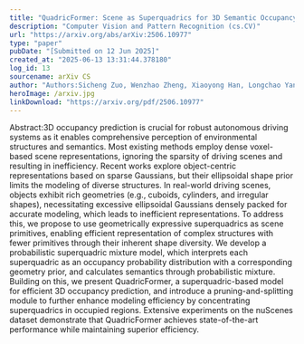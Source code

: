 ```yaml
---
title: "QuadricFormer: Scene as Superquadrics for 3D Semantic Occupancy Prediction"
description: "Computer Vision and Pattern Recognition (cs.CV)"
url: "https://arxiv.org/abs/arXiv:2506.10977"
type: "paper"
pubDate: "[Submitted on 12 Jun 2025]"
created_at: "2025-06-13 13:31:44.378180"
log_id: 13
sourcename: arXiv CS
author: "Authors:Sicheng Zuo, Wenzhao Zheng, Xiaoyong Han, Longchao Yang, Yong Pan, Jiwen Lu"
heroImage: /arxiv.jpg
linkDownload: "https://arxiv.org/pdf/2506.10977"
---
```


Abstract:3D occupancy prediction is crucial for robust autonomous driving systems as it enables comprehensive perception of environmental structures and semantics. Most existing methods employ dense voxel-based scene representations, ignoring the sparsity of driving scenes and resulting in inefficiency. Recent works explore object-centric representations based on sparse Gaussians, but their ellipsoidal shape prior limits the modeling of diverse structures. In real-world driving scenes, objects exhibit rich geometries (e.g., cuboids, cylinders, and irregular shapes), necessitating excessive ellipsoidal Gaussians densely packed for accurate modeling, which leads to inefficient representations. To address this, we propose to use geometrically expressive superquadrics as scene primitives, enabling efficient representation of complex structures with fewer primitives through their inherent shape diversity. We develop a probabilistic superquadric mixture model, which interprets each superquadric as an occupancy probability distribution with a corresponding geometry prior, and calculates semantics through probabilistic mixture. Building on this, we present QuadricFormer, a superquadric-based model for efficient 3D occupancy prediction, and introduce a pruning-and-splitting module to further enhance modeling efficiency by concentrating superquadrics in occupied regions. Extensive experiments on the nuScenes dataset demonstrate that QuadricFormer achieves state-of-the-art performance while maintaining superior efficiency.
